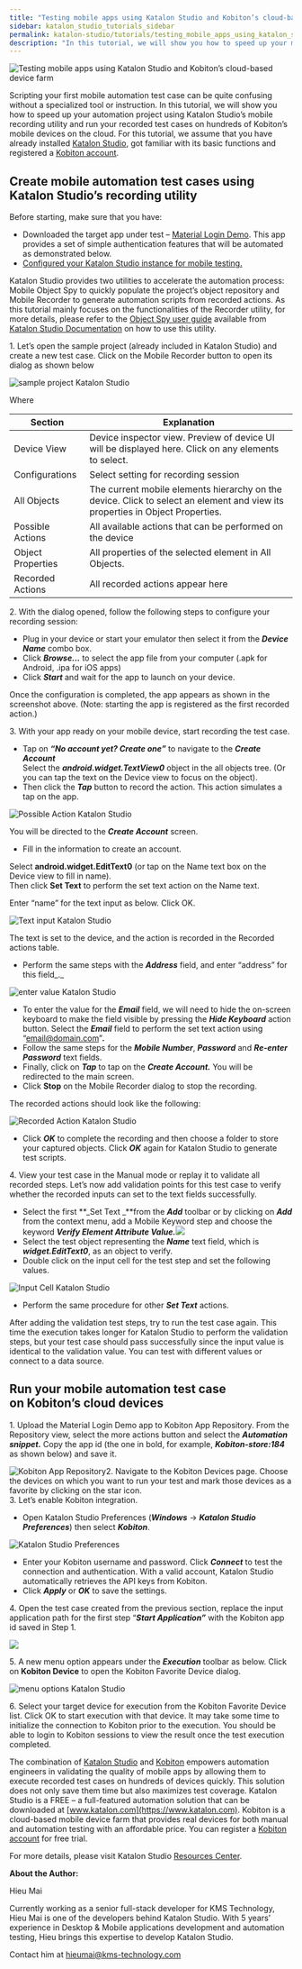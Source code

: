 ```yaml
---
title: "Testing mobile apps using Katalon Studio and Kobiton’s cloud-based device farm"
sidebar: katalon_studio_tutorials_sidebar
permalink: katalon-studio/tutorials/testing_mobile_apps_using_katalon_studio_kobiton.html
description: "In this tutorial, we will show you how to speed up your mobile apps testing project using Katalon Studio and Kobiton’s mobile devices on cloud."
---
```

![Testing mobile apps using Katalon Studio and Kobiton’s cloud-based device farm](../../images/katalon-studio/tutorials/testing_mobile_apps_using_katalon_studio_kobiton/QS_high-08-1024x509.png)

Scripting your first mobile automation test case can be quite confusing without a specialized tool or instruction. In this tutorial, we will show you how to speed up your automation project using Katalon Studio’s mobile recording utility and run your recorded test cases on hundreds of Kobiton’s mobile devices on the cloud. For this tutorial, we assume that you have already installed [Katalon Studio](https://www.katalon.com/), got familiar with its basic functions and registered a [Kobiton account](https://kobiton.com/).

Create mobile automation test cases using Katalon Studio’s recording utility
----------------------------------------------------------------------------

Before starting, make sure that you have:

*   Downloaded the target app under test – [Material Login Demo](https://github.com/katalon-studio/Material-Login-App-Test/blob/master/App%20Files/MaterialLoginExample.apk). This app provides a set of simple authentication features that will be automated as demonstrated below.
*   [Configured your Katalon Studio instance for mobile testing.](https://docs.katalon.com/display/KD/Kobiton+Integration)

Katalon Studio provides two utilities to accelerate the automation process: Mobile Object Spy to quickly populate the project’s object repository and Mobile Recorder to generate automation scripts from recorded actions. As this tutorial mainly focuses on the functionalities of the Recorder utility, for more details, please refer to the [Object Spy user guide](https://docs.katalon.com/display/KD/Spy+Object/) available from [Katalon Studio Documentation](https://docs.katalon.com/display/KD/Spy+Object/) on how to use this utility.

1\. Let’s open the sample project (already included in Katalon Studio) and create a new test case. Click on the Mobile Recorder button to open its dialog as shown below

![sample project Katalon Studio](../../images/katalon-studio/tutorials/testing_mobile_apps_using_katalon_studio_kobiton/1.png)

Where

<table class="" style="table-layout: fixed;"><thead><tr><th style="" class="">Section</th><th style="" class="">Explanation</th></tr></thead><tbody class="" style=""><tr class="" style=""><td style="" class=""><span style="" class="">Device View</span></td><td style="" class=""><span style="" class="">Device inspector view. Preview of device UI will be displayed here. Click on any elements to select.</span></td></tr><tr class="" style=""><td style="" class=""><span style="" class="">Configurations</span></td><td style="" class=""><span style="" class="">Select setting for recording session</span></td></tr><tr class="" style=""><td style="" class=""><span style="" class="">All Objects</span></td><td style="" class=""><span style="" class="">The current mobile elements hierarchy on the device. Click to select an element and view its properties in Object Properties.</span></td></tr><tr class="" style=""><td style="" class=""><span style="" class="">Possible Actions</span></td><td style="" class=""><span style="" class="">All available actions that can be performed on the device</span></td></tr><tr class="" style=""><td style="" class=""><span style="" class="">Object Properties</span></td><td style="" class=""><span style="" class="">All properties of the selected element in All Objects.</span></td></tr><tr class="" style=""><td style="" class=""><span style="" class="">Recorded Actions</span></td><td style="" class=""><span style="" class="">All recorded actions appear here</span></td></tr></tbody></table>

2\. With the dialog opened, follow the following steps to configure your recording session:

*   Plug in your device or start your emulator then select it from the **_Device Name_** combo box.
*   Click **_Browse…_** to select the app file from your computer (.apk for Android, .ipa for iOS apps)
*   Click **_Start_** and wait for the app to launch on your device.

Once the configuration is completed, the app appears as shown in the screenshot above. (Note: starting the app is registered as the first recorded action.)

3\. With your app ready on your mobile device, start recording the test case.

*   Tap on **_“No account yet? Create one”_** to navigate to the **_Create Account_**  
    Select the **_android.widget.TextView0_** object in the all objects tree. (Or you can tap the text on the Device view to focus on the object).
*   Then click the **_Tap_** button to record the action. This action simulates a tap on the app.

![Possible Action Katalon Studio](../../images/katalon-studio/tutorials/testing_mobile_apps_using_katalon_studio_kobiton/2.png)

You will be directed to the **_Create Account_** screen.

*   Fill in the information to create an account.

Select **android.widget.EditText0** (or tap on the Name text box on the Device view to fill in name).  
Then click **Set Text** to perform the set text action on the Name text.

Enter “name” for the text input as below. Click OK.

![Text input Katalon Studio](../../images/katalon-studio/tutorials/testing_mobile_apps_using_katalon_studio_kobiton/3.png)

The text is set to the device, and the action is recorded in the Recorded actions table.

*   Perform the same steps with the **_Address_** field, and enter “address” for this field_._

![enter value Katalon Studio](../../images/katalon-studio/tutorials/testing_mobile_apps_using_katalon_studio_kobiton/4.1-300x258.png)

*   To enter the value for the **_Email_** field, we will need to hide the on-screen keyboard to make the field visible by pressing the **_Hide Keyboard_** action button. Select the **_Email_** field to perform the set text action using “email@domain.com”**_._**
*   Follow the same steps for the **_Mobile Number_**, **_Password_** and **_Re-enter Password_** text fields.
*   Finally, click on **_Tap_** to tap on the **_Create Account._** You will be redirected to the main screen.
*   Click **Stop** on the Mobile Recorder dialog to stop the recording.

The recorded actions should look like the following:

![Recorded Action Katalon Studio](../../images/katalon-studio/tutorials/testing_mobile_apps_using_katalon_studio_kobiton/5.png)

*   Click **_OK_** to complete the recording and then choose a folder to store your captured objects. Click **_OK_** again for Katalon Studio to generate test scripts.

4\. View your test case in the Manual mode or replay it to validate all recorded steps. Let’s now add validation points for this test case to verify whether the recorded inputs can set to the text fields successfully.

*   Select the first **_Set Text _**from the **_Add_** toolbar or by clicking on **_Add_** from the context menu, add a Mobile Keyword step and choose the keyword **_Verify Element Attribute Value.![](../../images/katalon-studio/tutorials/testing_mobile_apps_using_katalon_studio_kobiton/new-test-case.png)_**
*   Select the test object representing the **_Name_** text field, which is **_widget.EditText0_**, as an object to verify.
*   Double click on the input cell for the test step and set the following values.

![Input Cell Katalon Studio](../../images/katalon-studio/tutorials/testing_mobile_apps_using_katalon_studio_kobiton/6.png)

*   Perform the same procedure for other **_Set Text_** actions.

After adding the validation test steps, try to run the test case again. This time the execution takes longer for Katalon Studio to perform the validation steps, but your test case should pass successfully since the input value is identical to the validation value. You can test with different values or connect to a data source.

Run your mobile automation test case on Kobiton’s cloud devices      
---------------------------------------------------------------------

1\. Upload the Material Login Demo app to Kobiton App Repository. From the Repository view, select the more actions button and select the **_Automation snippet._** Copy the app id (the one in bold, for example, **_Kobiton-store:184_** as shown below) and save it.

![Kobiton App Repository](../../images/katalon-studio/tutorials/testing_mobile_apps_using_katalon_studio_kobiton/7-300x196.png)2\. Navigate to the Kobiton Devices page. Choose the devices on which you want to run your test and mark those devices as a favorite by clicking on the star icon.  
3\. Let’s enable Kobiton integration.

*   Open Katalon Studio Preferences (**_Windows_** -\> **_Katalon Studio Preferences_**) then select **_Kobiton_**.

![Katalon Studio Preferences](../../images/katalon-studio/tutorials/testing_mobile_apps_using_katalon_studio_kobiton/8.png)

*   Enter your Kobiton username and password. Click **_Connect_** to test the connection and authentication. With a valid account, Katalon Studio automatically retrieves the API keys from Kobiton.
*   Click **_Apply_** or **_OK_** to save the settings.

4\. Open the test case created from the previous section, replace the input application path for the first step “**_Start Application”_** with the Kobiton app id saved in Step 1.

![](../../images/katalon-studio/tutorials/testing_mobile_apps_using_katalon_studio_kobiton/tests-explorer.png)

5\. A new menu option appears under the **_Execution_** toolbar as below. Click on **Kobiton Device** to open the Kobiton Favorite Device dialog.

![menu options Katalon Studio](../../images/katalon-studio/tutorials/testing_mobile_apps_using_katalon_studio_kobiton/9-200x300.png)

6. Select your target device for execution from the Kobiton Favorite Device list. Click OK to start execution with that device. It may take some time to initialize the connection to Kobiton prior to the execution. You should be able to login to Kobiton sessions to view the result once the test execution completed.

The combination of [Katalon Studio](https://www.katalon.com) and [Kobiton](https://kobiton.com) empowers automation engineers in validating the quality of mobile apps by allowing them to execute recorded test cases on hundreds of devices quickly. This solution does not only save them time but also maximizes test coverage. Katalon Studio is a FREE – a full-featured automation solution that can be downloaded at [www.katalon.com](https://www.katalon.com). Kobiton is a cloud-based mobile device farm that provides real devices for both manual and automation testing with an affordable price. You can register a [Kobiton account](https://kobiton.com) for free trial.

For more details, please visit Katalon Studio [Resources Center](https://katalon.com/resources-center/tutorials/).

**About the Author:**

Hieu Mai

Currently working as a senior full-stack developer for KMS Technology, Hieu Mai is one of the developers behind Katalon Studio. With 5 years’ experience in Desktop & Mobile applications development and automation testing, Hieu brings this expertise to develop Katalon Studio.

Contact him at [hieumai@kms-technology.com](mailto:hieumai@kms-technology.com)